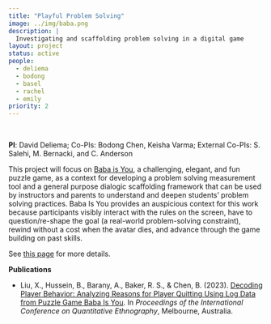 ```yaml
---
title: "Playful Problem Solving"
image: ../img/baba.png
description: | 
  Investigating and scaffolding problem solving in a digital game
layout: project
status: active
people:
  - deliema
  - bodong
  - basel
  - rachel
  - emily
priority: 2
---
```


<br />

**PI**: David Deliema; Co-PIs: Bodong Chen, Keisha Varma; External Co-PIs: S. Salehi, M. Bernacki, and C. Anderson


This project will focus on [Baba is You](https://hempuli.com/baba/), a challenging, elegant, and fun puzzle game, as a context for developing a problem solving measurement tool and a general purpose dialogic scaffolding framework that can be used by instructors and parents to understand and deepen students’ problem solving practices. Baba Is You provides an auspicious context for this work because participants visibly interact with the rules on the screen, have to question/re-shape the goal (a real-world problem-solving constraint), rewind without a cost when the avatar dies, and advance through the game building on past skills.


See [this page](http://www.david-deliema.com/debugging) for more details. 

**Publications**

- Liu, X., Hussein, B., Barany, A., Baker, R. S., & Chen, B. (2023). [Decoding Player Behavior: Analyzing Reasons for Player Quitting Using Log Data from Puzzle Game Baba Is You](https://learninganalytics.upenn.edu/ryanbaker/ICQE23_paper_25.pdf). In *Proceedings of the International Conference on Quantitative Ethnography*, Melbourne, Australia.

